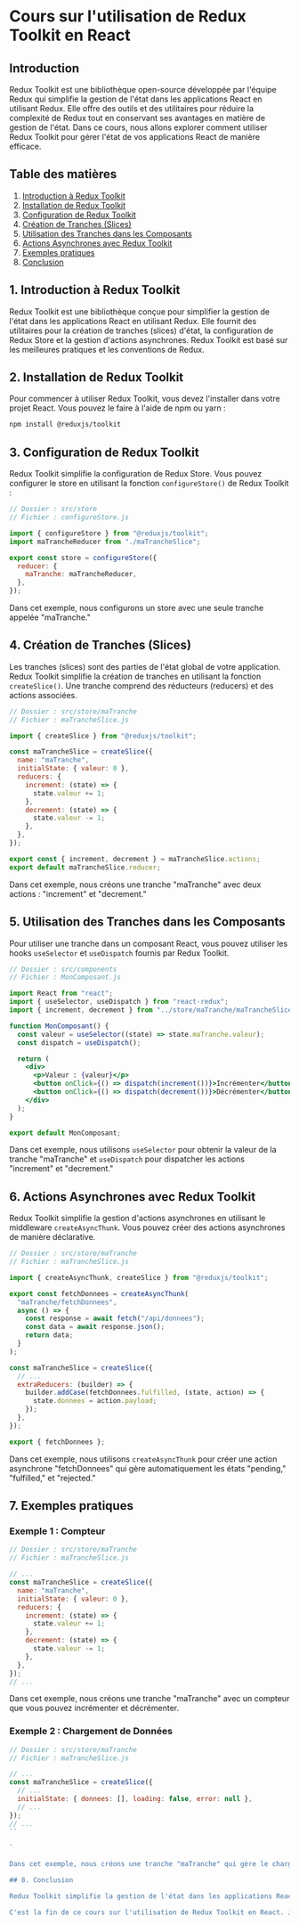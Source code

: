 # Cours sur l'utilisation de Redux Toolkit en React

## Introduction

Redux Toolkit est une bibliothèque open-source développée par l'équipe Redux qui simplifie la gestion de l'état dans les applications React en utilisant Redux. Elle offre des outils et des utilitaires pour réduire la complexité de Redux tout en conservant ses avantages en matière de gestion de l'état. Dans ce cours, nous allons explorer comment utiliser Redux Toolkit pour gérer l'état de vos applications React de manière efficace.

## Table des matières

1. [Introduction à Redux Toolkit](#introduction-à-redux-toolkit)
2. [Installation de Redux Toolkit](#installation-de-redux-toolkit)
3. [Configuration de Redux Toolkit](#configuration-de-redux-toolkit)
4. [Création de Tranches (Slices)](#création-de-tranches-slices)
5. [Utilisation des Tranches dans les Composants](#utilisation-des-tranches-dans-les-composants)
6. [Actions Asynchrones avec Redux Toolkit](#actions-asynchrones-avec-redux-toolkit)
7. [Exemples pratiques](#exemples-pratiques)
8. [Conclusion](#conclusion)

## 1. Introduction à Redux Toolkit

Redux Toolkit est une bibliothèque conçue pour simplifier la gestion de l'état dans les applications React en utilisant Redux. Elle fournit des utilitaires pour la création de tranches (slices) d'état, la configuration de Redux Store et la gestion d'actions asynchrones. Redux Toolkit est basé sur les meilleures pratiques et les conventions de Redux.

## 2. Installation de Redux Toolkit

Pour commencer à utiliser Redux Toolkit, vous devez l'installer dans votre projet React. Vous pouvez le faire à l'aide de npm ou yarn :

```bash
npm install @reduxjs/toolkit
```

## 3. Configuration de Redux Toolkit

Redux Toolkit simplifie la configuration de Redux Store. Vous pouvez configurer le store en utilisant la fonction `configureStore()` de Redux Toolkit :

```jsx
// Dossier : src/store
// Fichier : configureStore.js

import { configureStore } from "@reduxjs/toolkit";
import maTrancheReducer from "./maTrancheSlice";

export const store = configureStore({
  reducer: {
    maTranche: maTrancheReducer,
  },
});
```

Dans cet exemple, nous configurons un store avec une seule tranche appelée "maTranche."

## 4. Création de Tranches (Slices)

Les tranches (slices) sont des parties de l'état global de votre application. Redux Toolkit simplifie la création de tranches en utilisant la fonction `createSlice()`. Une tranche comprend des réducteurs (reducers) et des actions associées.

```jsx
// Dossier : src/store/maTranche
// Fichier : maTrancheSlice.js

import { createSlice } from "@reduxjs/toolkit";

const maTrancheSlice = createSlice({
  name: "maTranche",
  initialState: { valeur: 0 },
  reducers: {
    increment: (state) => {
      state.valeur += 1;
    },
    decrement: (state) => {
      state.valeur -= 1;
    },
  },
});

export const { increment, decrement } = maTrancheSlice.actions;
export default maTrancheSlice.reducer;
```

Dans cet exemple, nous créons une tranche "maTranche" avec deux actions : "increment" et "decrement."

## 5. Utilisation des Tranches dans les Composants

Pour utiliser une tranche dans un composant React, vous pouvez utiliser les hooks `useSelector` et `useDispatch` fournis par Redux Toolkit.

```jsx
// Dossier : src/components
// Fichier : MonComposant.js

import React from "react";
import { useSelector, useDispatch } from "react-redux";
import { increment, decrement } from "../store/maTranche/maTrancheSlice";

function MonComposant() {
  const valeur = useSelector((state) => state.maTranche.valeur);
  const dispatch = useDispatch();

  return (
    <div>
      <p>Valeur : {valeur}</p>
      <button onClick={() => dispatch(increment())}>Incrémenter</button>
      <button onClick={() => dispatch(decrement())}>Décrémenter</button>
    </div>
  );
}

export default MonComposant;
```

Dans cet exemple, nous utilisons `useSelector` pour obtenir la valeur de la tranche "maTranche" et `useDispatch` pour dispatcher les actions "increment" et "decrement."

## 6. Actions Asynchrones avec Redux Toolkit

Redux Toolkit simplifie la gestion d'actions asynchrones en utilisant le middleware `createAsyncThunk`. Vous pouvez créer des actions asynchrones de manière déclarative.

```jsx
// Dossier : src/store/maTranche
// Fichier : maTrancheSlice.js

import { createAsyncThunk, createSlice } from "@reduxjs/toolkit";

export const fetchDonnees = createAsyncThunk(
  "maTranche/fetchDonnees",
  async () => {
    const response = await fetch("/api/donnees");
    const data = await response.json();
    return data;
  }
);

const maTrancheSlice = createSlice({
  // ...
  extraReducers: (builder) => {
    builder.addCase(fetchDonnees.fulfilled, (state, action) => {
      state.donnees = action.payload;
    });
  },
});

export { fetchDonnees };
```

Dans cet exemple, nous utilisons `createAsyncThunk` pour créer une action asynchrone "fetchDonnees" qui gère automatiquement les états "pending," "fulfilled," et "rejected."

## 7. Exemples pratiques

### Exemple 1 : Compteur

```jsx
// Dossier : src/store/maTranche
// Fichier : maTrancheSlice.js

// ...
const maTrancheSlice = createSlice({
  name: "maTranche",
  initialState: { valeur: 0 },
  reducers: {
    increment: (state) => {
      state.valeur += 1;
    },
    decrement: (state) => {
      state.valeur -= 1;
    },
  },
});
// ...
```

Dans cet exemple, nous créons une tranche "maTranche" avec un compteur que vous pouvez incrémenter et décrémenter.

### Exemple 2 : Chargement de Données

```jsx
// Dossier : src/store/maTranche
// Fichier : maTrancheSlice.js

// ...
const maTrancheSlice = createSlice({
  // ...
  initialState: { donnees: [], loading: false, error: null },
  // ...
});
// ...
``

`

Dans cet exemple, nous créons une tranche "maTranche" qui gère le chargement de données asynchrones avec Redux Toolkit.

## 8. Conclusion

Redux Toolkit simplifie la gestion de l'état dans les applications React en utilisant Redux. Il offre des outils pour configurer le store, créer des tranches et gérer les actions asynchrones. En comprenant comment utiliser Redux Toolkit, vous serez en mesure de développer des applications React plus efficaces et maintenables.

C'est la fin de ce cours sur l'utilisation de Redux Toolkit en React. J'espère que vous avez acquis une compréhension solide de cette bibliothèque et que vous pourrez l'appliquer avec succès dans vos projets React.
```
